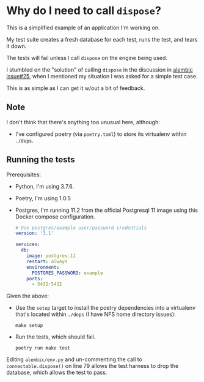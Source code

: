 # Why do I need to call `dispose`?

This is a simplified example of an application I'm working on.

My test suite creates a fresh database for each test, runs the test,
and tears it down.

The tests will fail unless I call `dispose` on the engine being used.

I stumbled on the "solution" of calling `dispose` in the discussion in
[alembic issue#25](https://github.com/sqlalchemy/alembic/issues/25),
when I mentioned my situation I was asked for a simple test case.

This is as simple as I can get it w/out a bit of feedback.


## Note

I don't think that there's anything too unusual here, although:

- I've configured poetry (via `poetry.toml`) to store its virtualenv
  within `./deps`.

## Running the tests

Prerequisites:

- Python, I'm using 3.7.6.
- Poetry, I'm using 1.0.5
- Postgres, I'm running 11.2 from the official Postgresql 11 image
  using this Docker compose configuration.

    ```yaml
    # Use postgres/example user/password credentials
    version: '3.1'

    services:
      db:
        image: postgres:11
        restart: always
        environment:
          POSTGRES_PASSWORD: example
        ports:
          - 5432:5432
    ```

Given the above:

- Use the `setup` target to install the poetry dependencies into a
  virtualenv that's located within `./deps` (I have NFS home directory
  issues):

    ``` shellsession
    make setup
    ```

- Run the tests, which should fail.

    ``` shellsession
    poetry run make test
    ```

Editing `alembic/env.py` and un-commenting the call to
`connectable.dispose()` on line 79 allows the test harness to drop the
database, which allows the test to pass.
